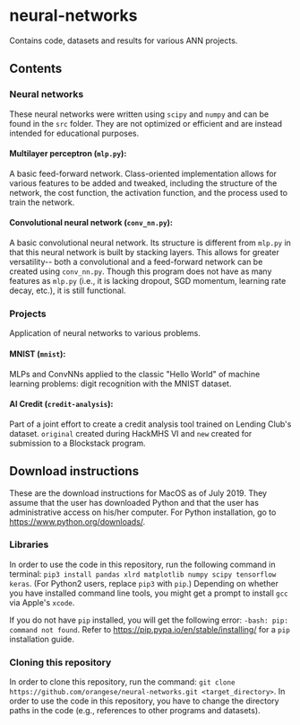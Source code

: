 # neural-networks

Contains code, datasets and results for various ANN projects.

## Contents

### Neural networks

These neural networks were written using `scipy` and `numpy` and can be found in the `src` folder. They are not optimized or efficient and are instead intended for educational purposes.

#### Multilayer perceptron (`mlp.py`): 

A basic feed-forward network. Class-oriented implementation allows for various features to be added and tweaked, including the structure of the network, the cost function, the activation function, and the process used to train the network. 

#### Convolutional neural network (`conv_nn.py`):

A basic convolutional neural network. Its structure is different from `mlp.py` in that this neural network is built by stacking layers. This allows for greater versatility-- both a convolutional and a feed-forward network can be created using `conv_nn.py`. Though this program does not have as many features as `mlp.py` (i.e., it is lacking dropout, SGD momentum, learning rate decay, etc.), it is still functional.

### Projects

Application of neural networks to various problems.

#### MNIST (`mnist`):

MLPs and ConvNNs applied to the classic "Hello World" of machine learning problems: digit recognition with the MNIST dataset.

#### AI Credit (`credit-analysis`):

Part of a joint effort to create a credit analysis tool trained on Lending Club's dataset. `original` created during HackMHS VI and `new` created for submission to a Blockstack program.

## Download instructions

These are the download instructions for MacOS as of July 2019. They assume that the user has downloaded Python and that the user has administrative access on his/her computer. For Python installation, go to https://www.python.org/downloads/.

### Libraries

In order to use the code in this repository, run the following command in terminal: `pip3 install pandas xlrd matplotlib numpy scipy tensorflow keras`. (For Python2 users, replace `pip3` with `pip`.) Depending on whether you have installed command line tools, you might get a prompt to install `gcc` via Apple's `xcode`.

If you do not have `pip` installed, you will get the following error: `-bash: pip: command not found`. Refer to https://pip.pypa.io/en/stable/installing/ for a `pip` installation guide.

### Cloning this repository

In order to clone this repository, run the command: `git clone https://github.com/orangese/neural-networks.git <target_directory>`. In order to use the code in this repository, you have to change the directory paths in the code (e.g., references to other programs and datasets).
